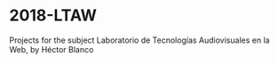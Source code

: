 # 2018-LTAW
Projects for the subject Laboratorio de Tecnologías Audiovisuales en la Web, by Héctor Blanco
